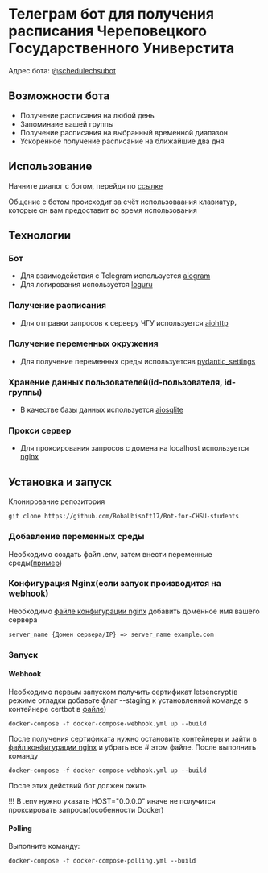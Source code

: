 # Телеграм бот для получения расписания Череповецкого Государственного Универстита

Адрес бота: [@schedulechsubot](https://t.me/schedulechsubot)

## Возможности бота
+ Получение расписания на любой день
+ Запоминаие вашей группы
+ Получение расписания на выбранный временной диапазон
+ Ускоренное получение расписание на ближайшие два дня

## Использование

Начните диалог с ботом, перейдя по [ссылке](https://t.me/schedulechsubot)

Общение с ботом происходит за счёт использоваания клавиатур, которые он вам предоставит во время использования

## Технологии

### Бот
+ Для взаимодействия с Telegram используется [aiogram](https://github.com/aiogram/aiogram)
+ Для логирования используется [loguru](https://github.com/Delgan/loguru)

### Получение расписания
+ Для отправки запросов к серверу ЧГУ используется [aiohttp](https://github.com/aio-libs/aiohttp)

### Получение переменных окружения 
+ Для получение переменных среды используетсяв [pydantic_settings](https://github.com/pydantic/pydantic-settings)

### Хранение данных пользователей(id-пользователя, id-группы)
+ В качестве базы данных используется [aiosqlite](https://github.com/omnilib/aiosqlite)

### Прокси сервер
+ Для проксирования запросов с домена на localhost используется [nginx](https://nginx.org/)

## Установка и запуск

Клонирование репозитория
~~~shell
git clone https://github.com/BobaUbisoft17/Bot-for-CHSU-students
~~~

### Добавление переменных среды

Необходимо создать файл .env, затем внести переменные среды([пример](https://github.com/BobaUbisoft17/Bot-for-CHSU-students/blob/main/env.sample))

### Конфигурация Nginx(если запуск производится на webhook)

Необходимо [файле конфигурации nginx](https://github.com/BobaUbisoft17/Bot-for-CHSU-students/blob/main/nginx-conf.d/app.conf) добавить доменное имя вашего сервера

~~~shell
server_name {Домен сервера/IP} => server_name example.com
~~~

### Запуск

#### Webhook
Необходимо первым запуском получить сертификат letsencrypt(в режиме отладки добавьте флаг --staging к установленной команде в контейнере certbot в [файле](https://github.com/BobaUbisoft17/Bot-for-CHSU-students/blob/main/docker-compose-webhook.yml))

~~~shell
docker-compose -f docker-compose-webhook.yml up --build
~~~

После получения сертификата нужно остановить контейнеры и зайти в [файл конфигурации nginx](https://github.com/BobaUbisoft17/Bot-for-CHSU-students/blob/main/nginx-conf.d/app.conf) и убрать все # этом файле. После выполнить команду

~~~shell
docker-compose -f docker-compose-webhook.yml up --build
~~~

После этих действий бот должен ожить

!!! В .env нужно указать HOST="0.0.0.0" иначе не получится проксировать запросы(особенности Docker)

#### Polling
Выполните команду:
~~~shell
docker-compose -f docker-compose-polling.yml --build
~~~
